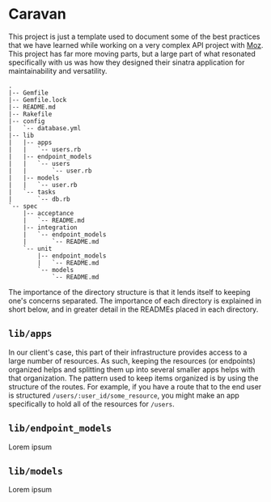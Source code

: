# Caravan

This project is just a template used to document some of the best practices 
that we have learned while working on a very complex API project with 
[Moz](moz.com).  This project has far more moving parts, but a large part of 
what resonated specifically with us was how they designed their sinatra 
application for maintainability and versatility.

    .
    |-- Gemfile
    |-- Gemfile.lock
    |-- README.md
    |-- Rakefile
    |-- config
    |   `-- database.yml
    |-- lib
    |   |-- apps
    |   |   `-- users.rb
    |   |-- endpoint_models
    |   |   `-- users
    |   |       `-- user.rb
    |   |-- models
    |   |   `-- user.rb
    |   `-- tasks
    |       `-- db.rb
    `-- spec
        |-- acceptance
        |   `-- README.md
        |-- integration
        |   `-- endpoint_models
        |       `-- README.md
        `-- unit
            |-- endpoint_models
            |   `-- README.md
            `-- models
                `-- README.md


The importance of the directory structure is that it lends itself to keeping 
one's concerns separated. The importance of each directory is explained in 
short below, and in greater detail in the READMEs placed in each directory.

## `lib/apps`

In our client's case, this part of their infrastructure provides access to a 
large number of resources. As such, keeping the resources (or endpoints) 
organized helps and splitting them up into several smaller apps helps with 
that organization. The pattern used to keep items organized is by using the 
structure of the routes. For example, if you have a route that to the end user 
is structured `/users/:user_id/some_resource`, you might make an app 
specifically to hold all of the resources for `/users`.


## `lib/endpoint_models`

Lorem ipsum

## `lib/models`

Lorem ipsum
